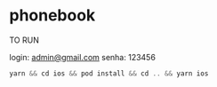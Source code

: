 # phonebook

TO RUN

login: admin@gmail.com
senha: 123456


```ts
yarn && cd ios && pod install && cd .. && yarn ios
```
